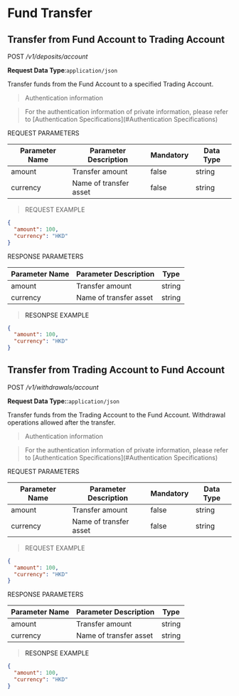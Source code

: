 # Fund Transfer

## Transfer from Fund Account to Trading Account


<font class="httppost">POST</font> */v1/deposits/account*


**Request Data Type**:`application/json`


Transfer funds from the Fund Account to a specified Trading Account.







> Authentication information

> For the authentication information of private information, please refer to [Authentication Specifications](#Authentication Specifications)


<aside>
REQUEST PARAMETERS
</aside>

| Parameter Name | Parameter Description | Mandatory  | Data Type | 
| -------- | -------- | -------- | -------- | 
|amount|Transfer amount|false|string||
|currency|Name of transfer asset|false|string||

> REQUEST EXAMPLE

```json
{
  "amount": 100,
  "currency": "HKD"
}
```


<aside>
RESPONSE PARAMETERS
</aside>

| Parameter Name | Parameter Description | Type | 
| -------- | -------- | ----- |
|amount|Transfer amount|string|
|currency|Name of transfer asset|string|

> <a name="ResonpseExample">RESONPSE EXAMPLE</a>

```json
{
  "amount": 100,
  "currency": "HKD"
}
```


## Transfer from Trading Account to Fund Account

<font class="httppost">POST</font> */v1/withdrawals/account*

**Request Data Type:**:`application/json`

Transfer funds from the Trading Account to the Fund Account. Withdrawal operations allowed after the transfer.







> Authentication information

> For the authentication information of private information, please refer to [Authentication Specifications](#Authentication Specifications)


<aside>
REQUEST PARAMETERS
</aside>

| Parameter Name | Parameter Description | Mandatory  | Data Type | 
| -------- | -------- | -------- | -------- | 
|amount|Transfer amount|false|string||
|currency|Name of transfer asset|false|string||

> REQUEST EXAMPLE

```json
{
  "amount": 100,
  "currency": "HKD"
}
```


<aside>
RESPONSE PARAMETERS
</aside>

| Parameter Name | Parameter Description | Type | 
| -------- | -------- | ----- |
|amount|Transfer amount|string|
|currency|Name of transfer asset|string|

> <a name="ResonpseExample">RESONPSE EXAMPLE</a>

```json
{
  "amount": 100,
  "currency": "HKD"
}
```

